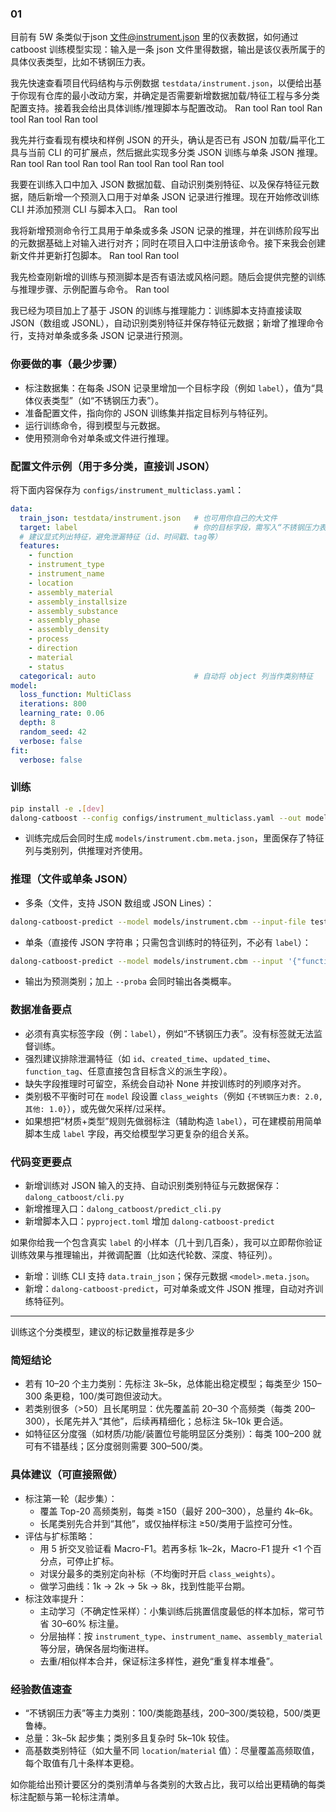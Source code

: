 ### 01

目前有 5W 条类似于json 文件@instrument.json 里的仪表数据，如何通过 catboost 训练模型实现：输入是一条 json 文件里得数据，输出是该仪表所属于的具体仪表类型，比如不锈钢压力表。

我先快速查看项目代码结构与示例数据 `testdata/instrument.json`，以便给出基于你现有仓库的最小改动方案，并确定是否需要新增数据加载/特征工程与多分类配置支持。接着我会给出具体训练/推理脚本与配置改动。
Ran tool
Ran tool
Ran tool
Ran tool
Ran tool

我先并行查看现有模块和样例 JSON 的开头，确认是否已有 JSON 加载/扁平化工具与当前 CLI 的可扩展点，然后据此实现多分类 JSON 训练与单条 JSON 推理。
Ran tool
Ran tool
Ran tool
Ran tool
Ran tool
Ran tool

我要在训练入口中加入 JSON 数据加载、自动识别类别特征、以及保存特征元数据，随后新增一个预测入口用于对单条 JSON 记录进行推理。现在开始修改训练 CLI 并添加预测 CLI 与脚本入口。
Ran tool

我将新增预测命令行工具用于单条或多条 JSON 记录的推理，并在训练阶段写出的元数据基础上对输入进行对齐；同时在项目入口中注册该命令。接下来我会创建新文件并更新打包脚本。
Ran tool
Ran tool

我先检查刚新增的训练与预测脚本是否有语法或风格问题。随后会提供完整的训练与推理步骤、示例配置与命令。
Ran tool

我已经为项目加上了基于 JSON 的训练与推理能力：训练脚本支持直接读取 JSON（数组或 JSONL），自动识别类别特征并保存特征元数据；新增了推理命令行，支持对单条或多条 JSON 记录进行预测。

### 你要做的事（最少步骤）
- 标注数据集：在每条 JSON 记录里增加一个目标字段（例如 `label`），值为“具体仪表类型”（如“不锈钢压力表”）。
- 准备配置文件，指向你的 JSON 训练集并指定目标列与特征列。
- 运行训练命令，得到模型与元数据。
- 使用预测命令对单条或文件进行推理。

### 配置文件示例（用于多分类，直接训 JSON）
将下面内容保存为 `configs/instrument_multiclass.yaml`：
```yaml
data:
  train_json: testdata/instrument.json   # 也可用你自己的大文件
  target: label                          # 你的目标字段，需写入“不锈钢压力表”等真实类型
  # 建议显式列出特征，避免泄漏特征（id、时间戳、tag等）
  features:
    - function
    - instrument_type
    - instrument_name
    - location
    - assembly_material
    - assembly_installsize
    - assembly_substance
    - assembly_phase
    - assembly_density
    - process
    - direction
    - material
    - status
  categorical: auto                      # 自动将 object 列当作类别特征
model:
  loss_function: MultiClass
  iterations: 800
  learning_rate: 0.06
  depth: 8
  random_seed: 42
  verbose: false
fit:
  verbose: false
```

### 训练
```bash
pip install -e .[dev]
dalong-catboost --config configs/instrument_multiclass.yaml --out models/instrument.cbm
```
- 训练完成后会同时生成 `models/instrument.cbm.meta.json`，里面保存了特征列与类别列，供推理对齐使用。

### 推理（文件或单条 JSON）
- 多条（文件，支持 JSON 数组或 JSON Lines）：
```bash
dalong-catboost-predict --model models/instrument.cbm --input-file testdata/instrument.json --proba
```
- 单条（直接传 JSON 字符串；只需包含训练时的特征列，不必有 `label`）：
```bash
dalong-catboost-predict --model models/instrument.cbm --input '{"function":"PG","instrument_type":"pressure","instrument_name":"压力","location":"V20805A","assembly_material":"S31603"}' --proba
```
- 输出为预测类别；加上 `--proba` 会同时输出各类概率。

### 数据准备要点
- 必须有真实标签字段（例：`label`），例如“不锈钢压力表”。没有标签就无法监督训练。
- 强烈建议排除泄漏特征（如 `id`、`created_time`、`updated_time`、`function_tag`、任意直接包含目标含义的派生字段）。
- 缺失字段推理时可留空，系统会自动补 None 并按训练时的列顺序对齐。
- 类别极不平衡时可在 `model` 段设置 `class_weights`（例如 `{不锈钢压力表: 2.0, 其他: 1.0}`），或先做欠采样/过采样。
- 如果想把“材质+类型”规则先做弱标注（辅助构造 `label`），可在建模前用简单脚本生成 `label` 字段，再交给模型学习更复杂的组合关系。

### 代码变更要点
- 新增训练对 JSON 输入的支持、自动识别类别特征与元数据保存：`dalong_catboost/cli.py`
- 新增推理入口：`dalong_catboost/predict_cli.py`
- 新增脚本入口：`pyproject.toml` 增加 `dalong-catboost-predict`

如果你给我一个包含真实 `label` 的小样本（几十到几百条），我可以立即帮你验证训练效果与推理输出，并微调配置（比如迭代轮数、深度、特征列）。

- 新增：训练 CLI 支持 `data.train_json`；保存元数据 `<model>.meta.json`。
- 新增：`dalong-catboost-predict`，可对单条或文件 JSON 推理，自动对齐训练特征列。

---

训练这个分类模型，建议的标记数量推荐是多少

### 简短结论
- 若有 10–20 个主力类别：先标注 3k–5k，总体能出稳定模型；每类至少 150–300 条更稳，100/类可跑但波动大。
- 若类别很多（>50）且长尾明显：优先覆盖前 20–30 个高频类（每类 200–300），长尾先并入“其他”，后续再精细化；总标注 5k–10k 更合适。
- 如特征区分度强（如材质/功能/装置位号能明显区分类别）：每类 100–200 就可有不错基线；区分度弱则需要 300–500/类。

### 具体建议（可直接照做）
- 标注第一轮（起步集）：
  - 覆盖 Top-20 高频类别，每类 ≥150（最好 200–300），总量约 4k–6k。
  - 长尾类别先合并到“其他”，或仅抽样标注 ≥50/类用于监控可分性。
- 评估与扩标策略：
  - 用 5 折交叉验证看 Macro-F1。若再多标 1k–2k，Macro-F1 提升 <1 个百分点，可停止扩标。
  - 对误分最多的类别定向补标（不均衡时开启 `class_weights`）。
  - 做学习曲线：1k → 2k → 5k → 8k，找到性能平台期。
- 标注效率提升：
  - 主动学习（不确定性采样）：小集训练后挑置信度最低的样本加标，常可节省 30–60% 标注量。
  - 分层抽样：按 `instrument_type`、`instrument_name`、`assembly_material` 等分层，确保各层均衡进样。
  - 去重/相似样本合并，保证标注多样性，避免“重复样本堆叠”。

### 经验数值速查
- “不锈钢压力表”等主力类别：100/类能跑基线，200–300/类较稳，500/类更鲁棒。
- 总量：3k–5k 起步集；类别多且复杂时 5k–10k 较佳。
- 高基数类别特征（如大量不同 `location`/`material` 值）：尽量覆盖高频取值，每个取值有几十条样本更稳。

如你能给出预计要区分的类别清单与各类别的大致占比，我可以给出更精确的每类标注配额与第一轮标注清单。

